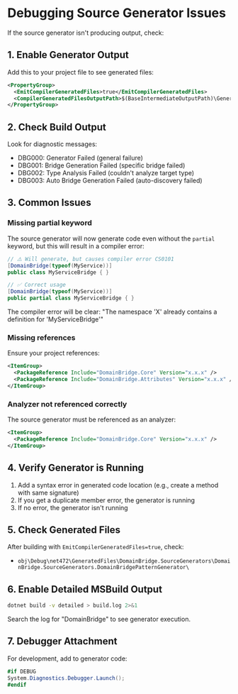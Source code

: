 # Debugging Source Generator Issues

If the source generator isn't producing output, check:

## 1. Enable Generator Output
Add this to your project file to see generated files:
```xml
<PropertyGroup>
  <EmitCompilerGeneratedFiles>true</EmitCompilerGeneratedFiles>
  <CompilerGeneratedFilesOutputPath>$(BaseIntermediateOutputPath)\GeneratedFiles</CompilerGeneratedFilesOutputPath>
</PropertyGroup>
```

## 2. Check Build Output
Look for diagnostic messages:
- DBG000: Generator Failed (general failure)
- DBG001: Bridge Generation Failed (specific bridge failed)
- DBG002: Type Analysis Failed (couldn't analyze target type)
- DBG003: Auto Bridge Generation Failed (auto-discovery failed)

## 3. Common Issues

### Missing partial keyword
The source generator will now generate code even without the `partial` keyword, but this will result in a compiler error:
```csharp
// ⚠️ Will generate, but causes compiler error CS0101
[DomainBridge(typeof(MyService))]
public class MyServiceBridge { }

// ✅ Correct usage
[DomainBridge(typeof(MyService))]
public partial class MyServiceBridge { }
```
The compiler error will be clear: "The namespace 'X' already contains a definition for 'MyServiceBridge'"

### Missing references
Ensure your project references:
```xml
<ItemGroup>
  <PackageReference Include="DomainBridge.Core" Version="x.x.x" />
  <PackageReference Include="DomainBridge.Attributes" Version="x.x.x" />
</ItemGroup>
```

### Analyzer not referenced correctly
The source generator must be referenced as an analyzer:
```xml
<ItemGroup>
  <PackageReference Include="DomainBridge.Core" Version="x.x.x" />
</ItemGroup>
```

## 4. Verify Generator is Running
1. Add a syntax error in generated code location (e.g., create a method with same signature)
2. If you get a duplicate member error, the generator is running
3. If no error, the generator isn't running

## 5. Check Generated Files
After building with `EmitCompilerGeneratedFiles=true`, check:
- `obj\Debug\net472\GeneratedFiles\DomainBridge.SourceGenerators\DomainBridge.SourceGenerators.DomainBridgePatternGenerator\`

## 6. Enable Detailed MSBuild Output
```bash
dotnet build -v detailed > build.log 2>&1
```
Search the log for "DomainBridge" to see generator execution.

## 7. Debugger Attachment
For development, add to generator code:
```csharp
#if DEBUG
System.Diagnostics.Debugger.Launch();
#endif
```